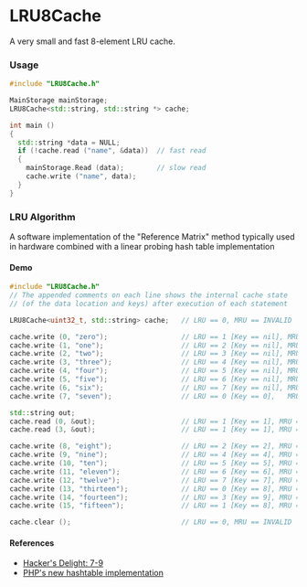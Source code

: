 LRU8Cache
========================================================================
A very small and fast 8-element LRU cache.

### Usage
~~~~~~~~~~cpp
#include "LRU8Cache.h"

MainStorage mainStorage;
LRU8Cache<std::string, std::string *> cache;  

int main ()
{
  std::string *data = NULL;
  if (!cache.read ("name", &data))  // fast read
  {
    mainStorage.Read (data);        // slow read
    cache.write ("name", data);
  }
}
~~~~~~~~~~

### LRU Algorithm
A software implementation of the "Reference Matrix" method typically used in hardware combined with a linear probing hash table implementation

#### Demo
~~~~~~~~~~cpp
#include "LRU8Cache.h"
// The appended comments on each line shows the internal cache state 
// (of the data location and keys) after execution of each statement

LRU8Cache<uint32_t, std::string> cache;   // LRU == 0, MRU == INVALID

cache.write (0, "zero");                  // LRU == 1 [Key == nil], MRU == 0 [Key == 0]
cache.write (1, "one");                   // LRU == 2 [Key == nil], MRU == 1 [Key == 1]
cache.write (2, "two");                   // LRU == 3 [Key == nil], MRU == 2 [Key == 2]
cache.write (3, "three");                 // LRU == 4 [Key == nil], MRU == 3 [Key == 3]
cache.write (4, "four");                  // LRU == 5 [Key == nil], MRU == 4 [Key == 4]
cache.write (5, "five");                  // LRU == 6 [Key == nil], MRU == 5 [Key == 5]
cache.write (6, "six");                   // LRU == 7 [Key == nil], MRU == 6 [Key == 6]
cache.write (7, "seven");                 // LRU == 0 [Key == 0],   MRU == 7 [Key == 7]

std::string out;
cache.read (0, &out);                     // LRU == 1 [Key == 1], MRU == 0 [Key == 0]
cache.read (3, &out);                     // LRU == 1 [Key == 1], MRU == 3 [Key == 3]

cache.write (8, "eight");                 // LRU == 2 [Key == 2], MRU == 1 [Key == 8]
cache.write (9, "nine");                  // LRU == 4 [Key == 4], MRU == 2 [Key == 9]
cache.write (10, "ten");                  // LRU == 5 [Key == 5], MRU == 4 [Key == 10]
cache.write (11, "eleven");               // LRU == 6 [Key == 6], MRU == 5 [Key == 11]
cache.write (12, "twelve");               // LRU == 7 [Key == 7], MRU == 6 [Key == 12]
cache.write (13, "thirteen");             // LRU == 0 [Key == 8], MRU == 7 [Key == 13]
cache.write (14, "fourteen");             // LRU == 3 [Key == 9], MRU == 0 [Key == 14]
cache.write (15, "fifteen");              // LRU == 1 [Key == 8], MRU == 3 [Key == 15]

cache.clear ();                           // LRU == 0, MRU == INVALID
~~~~~~~~~~

#### References
- [Hacker's Delight: 7-9](https://books.google.co.uk/books?id=VicPJYM0I5QC&pg=PA167&lpg=PA167&dq=lru+reference+matrix&source=bl&ots=2n3ONWts2v&sig=jSe-zwZE2KsyhU_Lqtnbecj5Mxc&hl=en&sa=X&ved=0ahUKEwigxOTG2IPKAhXHxRQKHaBaBPsQ6AEISDAG)
- [PHP's new hashtable implementation](https://nikic.github.io/2014/12/22/PHPs-new-hashtable-implementation.html)

